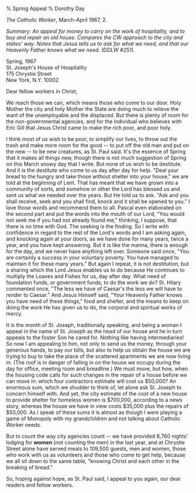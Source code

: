 % Spring Appeal
% Dorothy Day

*The Catholic Worker*, March-April 1967, 2.

*Summary: An appeal for money to carry on the work of hospitality, and
to buy and repair an old house. Compares the CW approach to the city and
states' way. Notes that Jesus tells us to ask for what we need, and that
our Heavenly Father knows what we need. (DDLW \#251).*

Spring, 1967  
St. Joseph's House of Hospitality  
175 Chrystie Street  
New York, N.Y. 10002

Dear fellow workers in Christ,

We reach those we can, which means those who come to our door. Holy
Mother the city and holy Mother the State are doing much to relieve the
want of the unemployable and the displaced. But there is plenty of room
for the non-governmental agencies, and for the individual who believes
with Eric Gill that Jesus Christ came to make the rich poor, and poor
holy.

I think most of us wish to be poor, to simplify our lives, to throw out
the trash and make more room for the good -- to put off the old man and
put on the new -- to be new creatures, as St. Paul said. It's the
essence of Spring that it makes all things new, though there is not much
suggestion of Spring on this March snowy day that I write. But none of
us wish to be destitute. And it is the destitute who come to us day
after day for help. "Deal your bread to the hungry and take those
without shelter into your house," we are told at the beginning of Lent.
That has meant that we have grown into a community of sorts, and somehow
or other the Lord has blessed us and sent us what we needed over the
years. But He told us to ask. "Ask and you shall receive, seek and you
shall find, knock and it shall be opened to you." I love those words and
recommend them to all. Pascal even elaborated on the second part and put
the words into the mouth of our Lord, "You would not seek me if you had
not already found me," thinking, I suppose, that there is no time with
God. The seeking is the finding. So I write with confidence in regard to
the rest of the Lord's words and I am asking again, and knocking again
at your doors, as we have done for many years, twice a year, and you
have kept answering. But it is like the manna, there is enough for the
day, and we never have anything left over. Someone said once, "You are
certainly a success in your voluntary poverty. You have managed to
maintain it for these many years." But again I repeat, it is not
destitution, but a sharing which the Lord Jesus enables us to do because
He continues to multiply the Loaves and Fishes for us, day after day.
What need of foundation funds, or government funds, to do the work we
do? St. Hilary commented once, "The less we have of Caesar's the less we
will have to render to Caesar." And Jesus Himself said, "Your Heavenly
Father knows you have need of these things," food and shelter, and the
means to keep on doing the work He has given us to do, the corporal and
spiritual works of mercy.

It is the month of St. Joseph, traditionally speaking, and being a woman
I appeal in the name of St. Joseph as the head of our house and he in
turn appeals to the foster Son he cared for. Nothing like having
intermediaries! So now I am appealing to him, not only to send us the
money, through your generous hands, to pay our bills, but also to help
us obtain the house we are trying to buy to take the place of the
scattered apartments we are now living in. (The roof is in danger of
falling in on the house we occupy during the day for office, meeting
room and breadline.) We must move, but how, when the housing code calls
for such changes in the repair of a house before we can move in: which
four contractors estimate will cost us $50,000? An enormous sum, which
we shudder to think of, let alone ask St. Joseph to concern himself
with. And yet, the city estimate of the cost of a new house to provide
shelter for homeless women is $700,000, according to a news story,
whereas the house we have in view costs $35,000 plus the repairs of
$50,000. As I speak of these sums it is almost as though I were playing
a game of Monopoly with my grandchildren and not talking about Catholic
Worker needs.

But to count the way city agencies count -- we have provided 8,760
nights' lodging for **women** (not counting the men) in the last year,
and at Chrystie Street alone have served meals to 109,500 guests, men
and women, those who work with us as volunteers and those who come to
get help, because we all sit down to the same table, "knowing Christ and
each other in the breaking of bread."

So, hoping against hope, as St. Paul said, I appeal to you again, our
dear readers and fellow workers.
